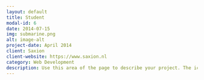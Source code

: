 ```yaml
---
layout: default
title: Student
modal-id: 6
date: 2014-07-15
img: submarine.png
alt: image-alt
project-date: April 2014
client: Saxion
client-website: https://www.saxion.nl
category: Web Development
description: Use this area of the page to describe your project. The icon above is part of a free icon set by <a href="https://sellfy.com/p/8Q9P/jV3VZ/">Flat Icons</a>. On their website, you can download their free set with 16 icons, or you can purchase the entire set with 146 icons for only $12!
---
```

